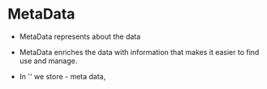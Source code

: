 # MetaData

- MetaData represents about the data
- MetaData enriches the data with information that makes it easier to find use and manage.


- In '<head>' we store - meta data, <title> tag as well as external sheets too.
- In <body> we store the full content of the web Page.
- We use "<!---->" to comment out something in HTML.
- Use "ctrl + / " to quickly comment out the code in HTML and toggle it back. 

- Meta tags are mostly used in SEO (Search Engine Optimization) tools.
- Meta is a character set.
- '<meta name="robots" content="INDEX, FOLLOW">' is used to make our website visible in the search engine.
- <meta name="robots" content="NOINDEX, NOFOLLOW"> is used to just do the vice-versa of the above one, like to make the website completely invisible and not to be followed by the search engine.
- <link rel="stylesheet" href="Prasen.css"> is used to link an external CSS file in the HTML file.
- <script src="Prasen.js"></script> is used to link an external JavaScript file in the HTML File.

## Emmet

- Emmet is a powerful web development tool that helps developers write HTML and CSS code more efficiently.
- It provides a shortcut syntax to quickly generate complex code snippets with minimal typing.
- It works in various text editors and integrated Development Environments (IDE's)


